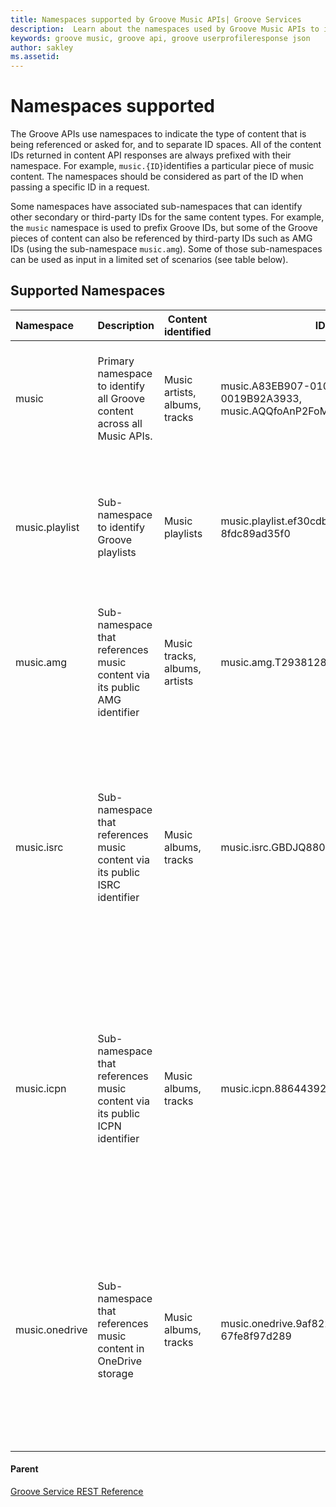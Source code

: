 ```yaml
---
title: Namespaces supported by Groove Music APIs| Groove Services
description:  Learn about the namespaces used by Groove Music APIs to indicate type of content delivered.
keywords: groove music, groove api, groove userprofileresponse json
author: sakley
ms.assetid: 
---
```


# Namespaces supported
The Groove APIs use namespaces to indicate the type of content that is being referenced or asked for, and to separate ID spaces. All of the content IDs returned in content API responses are always prefixed with their namespace. For example, ``` music.{ID} ```identifies a particular piece of music content. The namespaces should be considered as part of the ID when passing a specific ID in a request.

Some namespaces have associated sub-namespaces that can identify other secondary or third-party IDs for the same content types. For example, the ```music``` namespace is used to prefix Groove IDs, but some of the Groove pieces of content can also be referenced by third-party IDs such as AMG IDs (using the sub-namespace ```music.amg```). Some of those sub-namespaces can be used as input in a limited set of scenarios (see table below).

## Supported Namespaces
| **Namespace**  | **Description**     | **Content identified**        | **ID examples**  | **Case sensitive** | **Found in**   | **Usable in** |
|:----------------|:---------------------------|-------------------------------|-----------------|---------------------|---------|--------------------------------------------------------------------------------------------------|
| music          | Primary namespace to identify all Groove content across all Music APIs.    | Music artists, albums, tracks | music.A83EB907-0100-11DB	-89CA-0019B92A3933, music.AQQfoAnP2FoMuUGhob9VNyDIRAe5PqgAAQ	  | yes                 | the ID property of all pieces of music content returned by content APIs  | all APIs that accept a music ID or just a namespace as input                                     |
| music.playlist | Sub-namespace to identify Groove playlists                                 | Music playlists               | music.playlist.ef30cdb7-2ad1-404b-9478-8fdc89ad35f0                                  | no                  | the ID property of all music playlists returned by content APIs                                                                                             | all APIs that accept a music playlist ID as input (lookup, sub-browse, playlist edit, and so on) |
| music.amg      | Sub-namespace that references music content via its public AMG identifier  | Music tracks, albums, artists | music.amg.T29381286    | no                  | the property **OtherIds** of Groove pieces of content which have an associated AMG ID    | none of our APIs |
| music.isrc     | Sub-namespace that references music content via its public ISRC identifier | Music albums, tracks          | music.isrc.GBDJQ8800006                                                              | no                  | the property **OtherIds** of Groove pieces of content which have an associated ISRC ID, and only when accessed through the Lookup API on the Catalog source | the Lookup API when the source is Catalog|
| music.icpn     | Sub-namespace that references music content via its public ICPN identifier | Music albums, tracks          | music.icpn.886443927087                                                              | no                  | the property **OtherIds** of Groove pieces of content which have an associated ICPN ID, and only when accessed through the Lookup API on the Catalog source | the Lookup API when the source is Catalog                                                        |
| music.onedrive | Sub-namespace that references music content in OneDrive storage            | Music albums, tracks          | music.onedrive.9af8228f-1d2a-4002-862d-67fe8f97d289                                  | no                  | the property **OtherIds** of Groove pieces of content which come from OneDrive storage, and only when accessed through the Lookup API on the Collection source | the Lookup API when the source is Collection                                                        |


#### Parent
[Groove Service REST Reference](overview.md)
